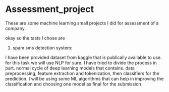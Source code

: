 # Assessment_project
These are some machine learning small projects I did for assessment of a company. 


okay so the tasts I chose are 
1. spam sms detection system:
   
  I have been provided dataset from kaggle that is publically available to use.
  for this task we will use NLP for sure. I have tried to divide the process in part.
  normal cycle of deep learning models that contains. data preprocessing, feature extraction and tokenization, then classifiers for the prediction.
  I will be using some ML algorithms that can help in improving the classification and choosing one model as final for the submission 


   
